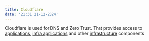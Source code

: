 ```yaml
---
title: Cloudflare
date: '21:31 21-12-2024'
---
```


Cloudflare is used for DNS and Zero Trust. That provides access to [applications](/applications), [infra applications](/infra-applications) and other [infrastructure](/infrastructure) components